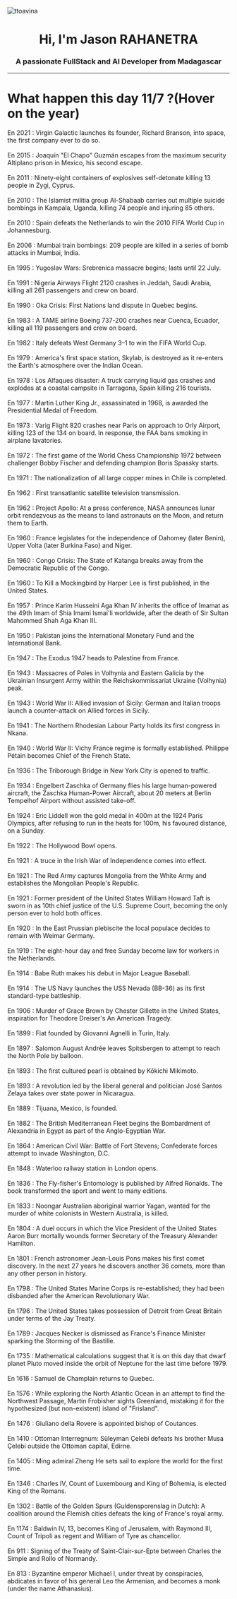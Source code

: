 
<p align="left"> <img src="https://komarev.com/ghpvc/?username=ttoavina&label=Profile%20views&color=0e75b6&style=flat" alt="ttoavina" /> </p>
<h1 align="center">Hi, I'm Jason RAHANETRA</h1>
<h3 align="center">A passionate FullStack and AI Developer from Madagascar</h3>
    
<hr/>
<h1> What happen this day 11/7 ?(Hover on the year)</h1>

En 2021 : Virgin Galactic launches its founder, Richard Branson, into space, the first company ever to do so.
<br/><br/>
En 2015 : Joaquín "El Chapo" Guzmán escapes from the maximum security Altiplano prison in Mexico, his second escape.
<br/><br/>
En 2011 : Ninety-eight containers of explosives self-detonate killing 13 people in Zygi, Cyprus.
<br/><br/>
En 2010 : The Islamist militia group Al-Shabaab carries out multiple suicide bombings in Kampala, Uganda, killing 74 people and injuring 85 others.
<br/><br/>
En 2010 : Spain defeats the Netherlands to win the 2010 FIFA World Cup in Johannesburg.
<br/><br/>
En 2006 : Mumbai train bombings: 209 people are killed in a series of bomb attacks in Mumbai, India.
<br/><br/>
En 1995 : Yugoslav Wars: Srebrenica massacre begins; lasts until 22 July.
<br/><br/>
En 1991 : Nigeria Airways Flight 2120 crashes in Jeddah, Saudi Arabia, killing all 261 passengers and crew on board.
<br/><br/>
En 1990 : Oka Crisis: First Nations land dispute in Quebec begins.
<br/><br/>
En 1983 : A TAME airline Boeing 737-200 crashes near Cuenca, Ecuador, killing all 119 passengers and crew on board.
<br/><br/>
En 1982 : Italy defeats West Germany 3–1 to win the FIFA World Cup.
<br/><br/>
En 1979 : America's first space station, Skylab, is destroyed as it re-enters the Earth's atmosphere over the Indian Ocean.
<br/><br/>
En 1978 : Los Alfaques disaster: A truck carrying liquid gas crashes and explodes at a coastal campsite in Tarragona, Spain killing 216 tourists.
<br/><br/>
En 1977 : Martin Luther King Jr., assassinated in 1968, is awarded the Presidential Medal of Freedom.
<br/><br/>
En 1973 : Varig Flight 820 crashes near Paris on approach to Orly Airport, killing 123 of the 134 on board. In response, the FAA bans smoking in airplane lavatories.
<br/><br/>
En 1972 : The first game of the World Chess Championship 1972 between challenger Bobby Fischer and defending champion Boris Spassky starts.
<br/><br/>
En 1971 : The nationalization of all large copper mines in Chile is completed.
<br/><br/>
En 1962 : First transatlantic satellite television transmission.
<br/><br/>
En 1962 : Project Apollo: At a press conference, NASA announces lunar orbit rendezvous as the means to land astronauts on the Moon, and return them to Earth.
<br/><br/>
En 1960 : France legislates for the independence of Dahomey (later Benin), Upper Volta (later Burkina Faso) and Niger.
<br/><br/>
En 1960 : Congo Crisis: The State of Katanga breaks away from the Democratic Republic of the Congo.
<br/><br/>
En 1960 : To Kill a Mockingbird by Harper Lee is first published, in the United States.
<br/><br/>
En 1957 : Prince Karim Husseini Aga Khan IV inherits the office of Imamat as the 49th Imam of Shia Imami Ismai'li worldwide, after the death of Sir Sultan Mahommed Shah Aga Khan III.
<br/><br/>
En 1950 : Pakistan joins the International Monetary Fund and the International Bank.
<br/><br/>
En 1947 : The Exodus 1947 heads to Palestine from France.
<br/><br/>
En 1943 : Massacres of Poles in Volhynia and Eastern Galicia by the Ukrainian Insurgent Army within the Reichskommissariat Ukraine (Volhynia) peak.
<br/><br/>
En 1943 : World War II: Allied invasion of Sicily: German and Italian troops launch a counter-attack on Allied forces in Sicily.
<br/><br/>
En 1941 : The Northern Rhodesian Labour Party holds its first congress in Nkana.
<br/><br/>
En 1940 : World War II: Vichy France regime is formally established. Philippe Pétain becomes Chief of the French State.
<br/><br/>
En 1936 : The Triborough Bridge in New York City is opened to traffic.
<br/><br/>
En 1934 : Engelbert Zaschka of Germany flies his large human-powered aircraft, the Zaschka Human-Power Aircraft, about 20 meters at Berlin Tempelhof Airport without assisted take-off.
<br/><br/>
En 1924 : Eric Liddell won the gold medal in 400m at the 1924 Paris Olympics, after refusing to run in the heats for 100m, his favoured distance, on a Sunday.
<br/><br/>
En 1922 : The Hollywood Bowl opens.
<br/><br/>
En 1921 : A truce in the Irish War of Independence comes into effect.
<br/><br/>
En 1921 : The Red Army captures Mongolia from the White Army and establishes the Mongolian People's Republic.
<br/><br/>
En 1921 : Former president of the United States William Howard Taft is sworn in as 10th chief justice of the U.S. Supreme Court, becoming the only person ever to hold both offices.
<br/><br/>
En 1920 : In the East Prussian plebiscite the local populace decides to remain with Weimar Germany.
<br/><br/>
En 1919 : The eight-hour day and free Sunday become law for workers in the Netherlands.
<br/><br/>
En 1914 : Babe Ruth makes his debut in Major League Baseball.
<br/><br/>
En 1914 : The US Navy launches the USS Nevada (BB-36) as its first standard-type battleship.
<br/><br/>
En 1906 : Murder of Grace Brown by Chester Gillette in the United States, inspiration for Theodore Dreiser's An American Tragedy.
<br/><br/>
En 1899 : Fiat founded by Giovanni Agnelli in Turin, Italy.
<br/><br/>
En 1897 : Salomon August Andrée leaves Spitsbergen to attempt to reach the North Pole by balloon.
<br/><br/>
En 1893 : The first cultured pearl is obtained by Kōkichi Mikimoto.
<br/><br/>
En 1893 : A revolution led by the liberal general and politician José Santos Zelaya takes over state power in Nicaragua.
<br/><br/>
En 1889 : Tijuana, Mexico, is founded.
<br/><br/>
En 1882 : The British Mediterranean Fleet begins the Bombardment of Alexandria in Egypt as part of the Anglo-Egyptian War.
<br/><br/>
En 1864 : American Civil War: Battle of Fort Stevens; Confederate forces attempt to invade Washington, D.C.
<br/><br/>
En 1848 : Waterloo railway station in London opens.
<br/><br/>
En 1836 : The Fly-fisher's Entomology is published by Alfred Ronalds. The book transformed the sport and went to many editions.
<br/><br/>
En 1833 : Noongar Australian aboriginal warrior Yagan, wanted for the murder of white colonists in Western Australia, is killed.
<br/><br/>
En 1804 : A duel occurs in which the Vice President of the United States Aaron Burr mortally wounds former Secretary of the Treasury Alexander Hamilton.
<br/><br/>
En 1801 : French astronomer Jean-Louis Pons makes his first comet discovery. In the next 27 years he discovers another 36 comets, more than any other person in history.
<br/><br/>
En 1798 : The United States Marine Corps is re-established; they had been disbanded after the American Revolutionary War.
<br/><br/>
En 1796 : The United States takes possession of Detroit from Great Britain under terms of the Jay Treaty.
<br/><br/>
En 1789 : Jacques Necker is dismissed as France's Finance Minister sparking the Storming of the Bastille.
<br/><br/>
En 1735 : Mathematical calculations suggest that it is on this day that dwarf planet Pluto moved inside the orbit of Neptune for the last time before 1979.
<br/><br/>
En 1616 : Samuel de Champlain returns to Quebec.
<br/><br/>
En 1576 : While exploring the North Atlantic Ocean in an attempt to find the Northwest Passage, Martin Frobisher sights Greenland, mistaking it for the hypothesized (but non-existent) island of "Frisland".
<br/><br/>
En 1476 : Giuliano della Rovere is appointed bishop of Coutances.
<br/><br/>
En 1410 : Ottoman Interregnum: Süleyman Çelebi defeats his brother Musa Çelebi outside the Ottoman capital, Edirne.
<br/><br/>
En 1405 : Ming admiral Zheng He sets sail to explore the world for the first time.
<br/><br/>
En 1346 : Charles IV, Count of Luxembourg and King of Bohemia, is elected King of the Romans.
<br/><br/>
En 1302 : Battle of the Golden Spurs (Guldensporenslag in Dutch): A coalition around the Flemish cities defeats the king of France's royal army.
<br/><br/>
En 1174 : Baldwin IV, 13, becomes King of Jerusalem, with Raymond III, Count of Tripoli as regent and William of Tyre as chancellor.
<br/><br/>
En 911 : Signing of the Treaty of Saint-Clair-sur-Epte between Charles the Simple and Rollo of Normandy.
<br/><br/>
En 813 : Byzantine emperor Michael I, under threat by conspiracies, abdicates in favor of his general Leo the Armenian, and becomes a monk (under the name Athanasius).
<br/><br/>
